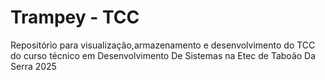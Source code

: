 # Trampey - TCC
Repositório para visualização,armazenamento e desenvolvimento do TCC do curso técnico em Desenvolvimento De Sistemas na Etec de Taboão Da Serra 2025
